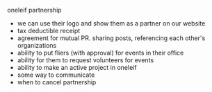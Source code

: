 oneleif partnership
- we can use their logo and show them as a partner on our website
- tax deductible receipt
- agreement for mutual PR. sharing posts, referencing each other's organizations
- ability to put fliers (with approval) for events in their office
- ability for them to request volunteers for events
- ability to make an active project in oneleif 
- some way to communicate
- when to cancel partnership
